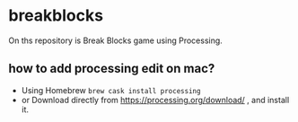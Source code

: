 # breakblocks
On ths repository is Break Blocks game using Processing.

## how to add processing edit on mac?
* Using Homebrew `brew cask install processing`
* or Download directly from https://processing.org/download/ , and install it.
